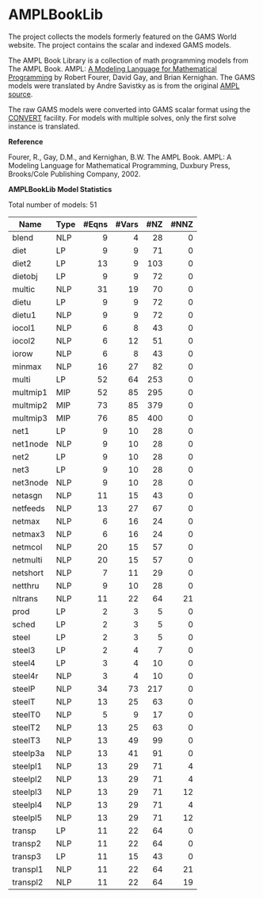 # AMPLBookLib

The project collects the models formerly featured on the GAMS World website. The project contains the scalar and indexed GAMS models.

The AMPL Book Library is a collection of math programming models from The AMPL Book. AMPL: [A Modeling Language for Mathematical Programming](https://dev.ampl.com/ampl/book.html) 
by Robert Fourer, David Gay, and Brian Kernighan. The GAMS models were translated by Andre Savistky as is from the original 
[AMPL source](https://ampl.com/learn/ampl-book/example-files/).

The raw GAMS models were converted into GAMS scalar format using the [CONVERT](https://www.gams.com/latest/docs/S_CONVERT.html) facility. For models with multiple solves, 
only the first solve instance is translated.

**Reference**

Fourer, R., Gay, D.M., and Kernighan, B.W. The AMPL Book. AMPL: A Modeling Language for Mathematical Programming, Duxbury Press, Brooks/Cole Publishing Company, 2002. 

**AMPLBookLib Model Statistics** 

Total number of models:   51

|Name        |Type  |#Eqns |#Vars |#NZ   |#NNZ  |
|------------|------|-----:|-----:|-----:|-----:|
|blend       |NLP   |9     |4     |28    |0     |
|diet        |LP    |9     |9     |71    |0     |
|diet2       |LP    |13    |9     |103   |0     |
|dietobj     |LP    |9     |9     |72    |0     |
|multic      |NLP   |31    |19    |70    |0     |
|dietu       |LP    |9     |9     |72    |0     |
|dietu1      |NLP   |9     |9     |72    |0     |
|iocol1      |NLP   |6     |8     |43    |0     |
|iocol2      |NLP   |6     |12    |51    |0     |
|iorow       |NLP   |6     |8     |43    |0     |
|minmax      |NLP   |16    |27    |82    |0     |
|multi       |LP    |52    |64    |253   |0     |
|multmip1    |MIP   |52    |85    |295   |0     |
|multmip2    |MIP   |73    |85    |379   |0     |
|multmip3    |MIP   |76    |85    |400   |0     |
|net1        |LP    |9     |10    |28    |0     |
|net1node    |NLP   |9     |10    |28    |0     |
|net2        |LP    |9     |10    |28    |0     |
|net3        |LP    |9     |10    |28    |0     |
|net3node    |NLP   |9     |10    |28    |0     |
|netasgn     |NLP   |11    |15    |43    |0     |
|netfeeds    |NLP   |13    |27    |67    |0     |
|netmax      |NLP   |6     |16    |24    |0     |
|netmax3     |NLP   |6     |16    |24    |0     |
|netmcol     |NLP   |20    |15    |57    |0     |
|netmulti    |NLP   |20    |15    |57    |0     |
|netshort    |NLP   |7     |11    |29    |0     |
|netthru     |NLP   |9     |10    |28    |0     |
|nltrans     |NLP   |11    |22    |64    |21    |
|prod        |LP    |2     |3     |5     |0     |
|sched       |LP    |2     |3     |5     |0     |
|steel       |LP    |2     |3     |5     |0     |
|steel3      |LP    |2     |4     |7     |0     |
|steel4      |LP    |3     |4     |10    |0     |
|steel4r     |NLP   |3     |4     |10    |0     |
|steelP      |NLP   |34    |73    |217   |0     |
|steelT      |NLP   |13    |25    |63    |0     |
|steelT0     |NLP   |5     |9     |17    |0     |
|steelT2     |NLP   |13    |25    |63    |0     |
|steelT3     |NLP   |13    |49    |99    |0     |
|steelp3a    |NLP   |13    |41    |91    |0     |
|steelpl1    |NLP   |13    |29    |71    |4     |
|steelpl2    |NLP   |13    |29    |71    |4     |
|steelpl3    |NLP   |13    |29    |71    |12    |
|steelpl4    |NLP   |13    |29    |71    |4     |
|steelpl5    |NLP   |13    |29    |71    |12    |
|transp      |LP    |11    |22    |64    |0     |
|transp2     |NLP   |11    |22    |64    |0     |
|transp3     |LP    |11    |15    |43    |0     |
|transpl1    |NLP   |11    |22    |64    |21    |
|transpl2    |NLP   |11    |22    |64    |19    |
